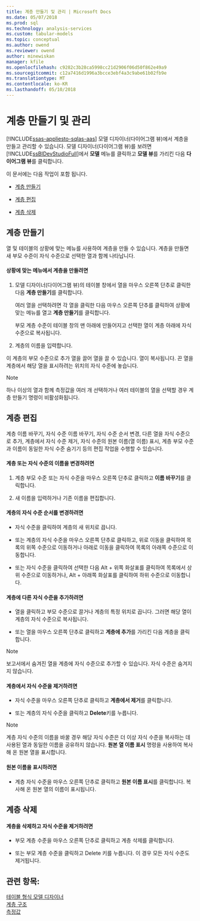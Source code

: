 ```yaml
---
title: 계층 만들기 및 관리 | Microsoft Docs
ms.date: 05/07/2018
ms.prod: sql
ms.technology: analysis-services
ms.custom: tabular-models
ms.topic: conceptual
ms.author: owend
ms.reviewer: owend
author: minewiskan
manager: kfile
ms.openlocfilehash: c9282c3b28ca5998cc21d2906f06d50f862e49a9
ms.sourcegitcommit: c12a7416d1996a3bcce3ebf4a3c9abe61b02fb9e
ms.translationtype: MT
ms.contentlocale: ko-KR
ms.lasthandoff: 05/10/2018
---
```

# <a name="create-and-manage-hierarchies"></a>계층 만들기 및 관리 
[!INCLUDE[ssas-appliesto-sqlas-aas](../../includes/ssas-appliesto-sqlas-aas.md)]
  모델 디자이너(다이어그램 뷰)에서 계층을 만들고 관리할 수 있습니다. 모델 디자이너(다이어그램 뷰)를 보려면 [!INCLUDE[ssBIDevStudioFull](../../includes/ssbidevstudiofull-md.md)]에서 **모델** 메뉴를 클릭하고 **모델 뷰**를 가리킨 다음 **다이어그램 뷰**를 클릭합니다.  
  
 이 문서에는 다음 작업이 포함 됩니다.  
  
-   [계층 만들기](#bkmk_create)  
  
-   [계층 편집](#bkmk_edit)  
  
-   [계층 삭제](#bkmk_delete)  
  
##  <a name="bkmk_create"></a> 계층 만들기  
 열 및 테이블의 상황에 맞는 메뉴를 사용하여 계층을 만들 수 있습니다. 계층을 만들면 새 부모 수준이 자식 수준으로 선택한 열과 함께 나타납니다.  
  
#### <a name="to-create-a-hierarchy-from-the-context-menu"></a>상황에 맞는 메뉴에서 계층을 만들려면  
  
1.  모델 디자이너(다이어그램 뷰)의 테이블 창에서 열을 마우스 오른쪽 단추로 클릭한 다음 **계층 만들기**를 클릭합니다.  
  
     여러 열을 선택하려면 각 열을 클릭한 다음 마우스 오른쪽 단추를 클릭하여 상황에 맞는 메뉴를 열고 **계층 만들기**를 클릭합니다.  
  
     부모 계층 수준이 테이블 창의 맨 아래에 만들어지고 선택한 열이 계층 아래에 자식 수준으로 복사됩니다.  
  
2.  계층의 이름을 입력합니다.  
  
 이 계층의 부모 수준으로 추가 열을 끌어 열을 끌 수 있습니다. 열이 복사됩니다. 끈 열을 계층에서 해당 열을 표시하려는 위치의 자식 수준에 놓습니다.  
  
> [!NOTE]  
>  하나 이상의 열과 함께 측정값을 여러 개 선택하거나 여러 테이블의 열을 선택할 경우 계층 만들기 명령이 비활성화됩니다.  
  
##  <a name="bkmk_edit"></a> 계층 편집  
 계층 이름 바꾸기, 자식 수준 이름 바꾸기, 자식 수준 순서 변경, 다른 열을 자식 수준으로 추가, 계층에서 자식 수준 제거, 자식 수준의 원본 이름(열 이름) 표시, 계층 부모 수준과 이름이 동일한 자식 수준 숨기기 등의 편집 작업을 수행할 수 있습니다.  
  
#### <a name="to-change-the-name-of-a-hierarchy-or-child-level"></a>계층 또는 자식 수준의 이름을 변경하려면  
  
1.  계층 부모 수준 또는 자식 수준을 마우스 오른쪽 단추로 클릭하고 **이름 바꾸기**를 클릭합니다.  
  
2.  새 이름을 입력하거나 기존 이름을 편집합니다.  
  
#### <a name="to-change-the-order-of-a-child-level-in-a-hierarchy"></a>계층의 자식 수준 순서를 변경하려면  
  
-   자식 수준을 클릭하여 계층의 새 위치로 끕니다.  
  
-   또는 계층의 자식 수준을 마우스 오른쪽 단추로 클릭하고, 위로 이동을 클릭하여 목록의 위쪽 수준으로 이동하거나 아래로 이동을 클릭하여 목록의 아래쪽 수준으로 이동합니다.  
  
-   또는 자식 수준을 클릭하여 선택한 다음 Alt + 위쪽 화살표를 클릭하여 목록에서 상위 수준으로 이동하거나, Alt + 아래쪽 화살표를 클릭하여 하위 수준으로 이동합니다.  
  
#### <a name="to-add-another-child-level-to-a-hierarchy"></a>계층에 다른 자식 수준을 추가하려면  
  
-   열을 클릭하고 부모 수준으로 끌거나 계층의 특정 위치로 끕니다. 그러면 해당 열이 계층의 자식 수준으로 복사됩니다.  
  
-   또는 열을 마우스 오른쪽 단추로 클릭하고 **계층에 추가**를 가리킨 다음 계층을 클릭합니다.  
  
> [!NOTE]  
>  보고서에서 숨겨진 열을 계층에 자식 수준으로 추가할 수 있습니다. 자식 수준은 숨겨지지 않습니다.  
  
#### <a name="to-remove-a-child-level-from-a-hierarchy"></a>계층에서 자식 수준을 제거하려면  
  
-   자식 수준을 마우스 오른쪽 단추로 클릭하고 **계층에서 제거**를 클릭합니다.  
  
-   또는 계층의 자식 수준을 클릭하고 **Delete**키를 누릅니다.  
  
> [!NOTE]  
>  계층 자식 수준의 이름을 바꿀 경우 해당 자식 수준은 더 이상 자식 수준을 복사하는 데 사용된 열과 동일한 이름을 공유하지 않습니다. **원본 열 이름 표시** 명령을 사용하여 복사해 온 원본 열을 표시합니다.  
  
#### <a name="to-show-a-source-name"></a>원본 이름을 표시하려면  
  
-   계층 자식 수준을 마우스 오른쪽 단추로 클릭하고 **원본 이름 표시**를 클릭합니다. 복사해 온 원본 열의 이름이 표시됩니다.  
  
##  <a name="bkmk_delete"></a> 계층 삭제  
  
#### <a name="to-delete-a-hierarchy-and-remove-its-child-levels"></a>계층을 삭제하고 자식 수준을 제거하려면  
  
-   부모 계층 수준을 마우스 오른쪽 단추로 클릭하고 계층 삭제를 클릭합니다.  
  
-   또는 부모 계층 수준을 클릭하고 Delete 키를 누릅니다. 이 경우 모든 자식 수준도 제거됩니다.  
  
## <a name="see-also"></a>관련 항목:  
 [테이블 형식 모델 디자이너 ](../../analysis-services/tabular-models/tabular-model-designer-ssas.md)   
 [계층 구조](../../analysis-services/tabular-models/hierarchies-ssas-tabular.md)   
 [측정값](../../analysis-services/tabular-models/measures-ssas-tabular.md)  
  
  
